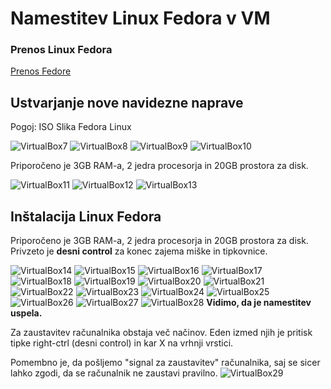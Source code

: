 # Namestitev Linux Fedora v VM

### Prenos Linux Fedora

[Prenos Fedore](https://getfedora.org/en/workstation/download/)

## Ustvarjanje nove navidezne naprave
Pogoj: ISO Slika Fedora Linux

![VirtualBox7](./slike/7.png)
![VirtualBox8](./slike/8.png)
![VirtualBox9](./slike/9.png)
![VirtualBox10](./slike/10.png)

Priporočeno je 3GB RAM-a, 2 jedra procesorja in 20GB prostora za disk.

![VirtualBox11](./slike/11.png)
![VirtualBox12](./slike/12.png)
![VirtualBox13](./slike/13.png)

## Inštalacija Linux Fedora

Priporočeno je 3GB RAM-a, 2 jedra procesorja in 20GB prostora za disk.
Privzeto je **desni control** za konec zajema miške in tipkovnice.

![VirtualBox14](./slike/14.png)
![VirtualBox15](./slike/15.png)
![VirtualBox16](./slike/16.png)
![VirtualBox17](./slike/17.png)
![VirtualBox18](./slike/18.png)
![VirtualBox19](./slike/19.png)
![VirtualBox20](./slike/20.png)
![VirtualBox21](./slike/21.png)
![VirtualBox22](./slike/22.png)
![VirtualBox23](./slike/23.png)
![VirtualBox24](./slike/24.png)
![VirtualBox25](./slike/25.png)
![VirtualBox26](./slike/26.png)
![VirtualBox27](./slike/27.png)
![VirtualBox28](./slike/28.png)
**Vidimo, da je namestitev uspela.**

Za zaustavitev računalnika obstaja več načinov. Eden izmed njih je pritisk tipke right-ctrl (desni control) in kar X na vrhnji vrstici.

Pomembno je, da pošljemo "signal za zaustavitev" računalnika, saj se sicer lahko zgodi, da se računalnik ne zaustavi pravilno.
![VirtualBox29](./slike/29.png)

